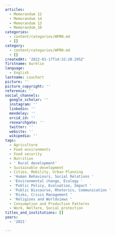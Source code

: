 ```yaml
---
articles:
  - Memorandum 12
  - Memorandum 14
  - Memorandum 13
  - Memorandum_10
categories:
  - content/categories/WPRN.md
  - []
category:
  - content/categories/WPRN.md
  - []
createdAt: '2022-01-17T14:32:20.295Z'
firstname: Aurélie
language:
  - English
lastname: Louchart
picture: ''
picture_copyright: ''
reference: ''
social_channels:
  google_scholar: ''
  instagram: ''
  linkedin: ''
  mendeley: ''
  orcid_id: ''
  researchgate: ''
  twitter: ''
  website: ''
  wikipedia: ''
tags:
  - Agriculture
  - Food environments
  - Food security
  - Nutrition
  - ' Rural development'
  - Sustainable development
  - Cities, Mobility, Urban Planning
  - 'Human Behaviours, Social Relations '
  - 'Environmental change, Ecology '
  - 'Public Policy, Evaluation, Impact '
  - 'Public Discourse, Rhetorics, Communication '
  - 'Risks, Crisis Management '
  - 'Religions and Worldviews '
  - Consumption and Production Patterns
  - Work, Welfare, Social protection
titles_and_institutions: []
years:
  - '2021'

---
```


